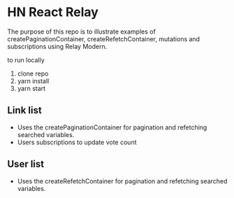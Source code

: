 # HN React Relay

The purpose of this repo is to illustrate examples of createPaginationContainer, createRefetchContainer, mutations and subscriptions using Relay Modern.

to run locally
1. clone repo
2. yarn install
3. yarn start 


## Link list
  * Uses the createPaginationContainer for pagination and refetching searched variables.
  * Users subscriptions to update vote count 

## User list
  * Uses the createRefetchContainer for pagination and refetching searched variables.

